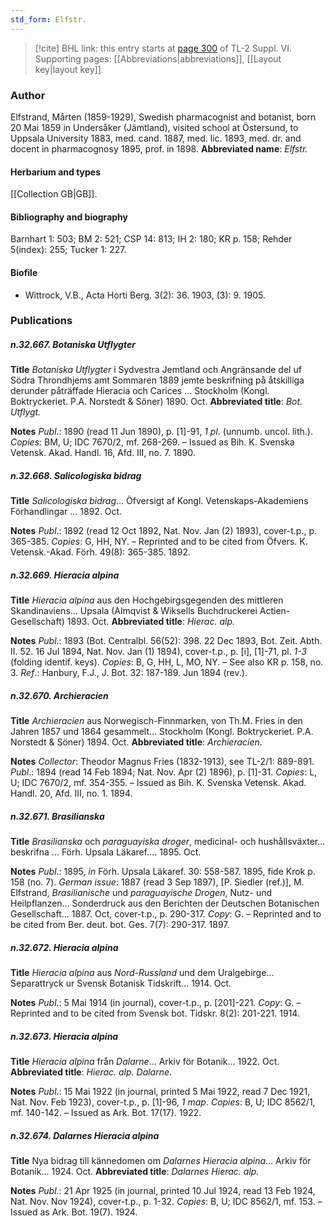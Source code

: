 ```yaml
---
std_form: Elfstr.
---
```


> [!cite] BHL link: this entry starts at [page 300](https://www.biodiversitylibrary.org/page/33260288) of TL-2 Suppl. VI.
> Supporting pages: [[Abbreviations|abbreviations]], [[Layout key|layout key]].

### Author

Elfstrand, Mårten (1859-1929), Swedish pharmacognist and botanist, born 20 Mai 1859 in Undersåker (Jämtland), visited school at Östersund, to Uppsala University 1883, med. cand. 1887, med. lic. 1893, med. dr. and docent in pharmacognosy 1895, prof. in 1898. 
**Abbreviated name**: *Elfstr.*

#### Herbarium and types

[[Collection GB|GB]].

#### Bibliography and biography

Barnhart 1: 503; BM 2: 521; CSP 14: 813; IH 2: 180; KR p. 158; Rehder 5(index): 255; Tucker 1: 227.

#### Biofile

- Wittrock, V.B., Acta Horti Berg. 3(2): 36. 1903, (3): 9. 1905.

### Publications

##### n.32.667. Botaniska Utflygter

**Title**
*Botaniska Utflygter* i Sydvestra Jemtland och Angränsande del uf Södra Throndhjems amt Sommaren 1889 jemte beskrifning på åtskilliga derunder påträffade Hieracia och Carices ... Stockholm (Kongl. Boktryckeriet. P.A. Norstedt & Söner) 1890. Oct.
**Abbreviated title**: *Bot. Utflygt.*

**Notes**
*Publ*.: 1890 (read 11 Jun 1890), p. \[1\]-91, *1 pl*. (unnumb. uncol. lith.). *Copies*: BM, U; IDC 7670/2, mf. 268-269. – Issued as Bih. K. Svenska Vetensk. Akad. Handl. 16, Afd. III, no. 7. 1890.

##### n.32.668. Salicologiska bidrag

**Title**
*Salicologiska bidrag*... Öfversigt af Kongl. Vetenskaps-Akademiens Förhandlingar ... 1892. Oct.

**Notes**
*Publ*.: 1892 (read 12 Oct 1892, Nat. Nov. Jan (2) 1893), cover-t.p., p. 365-385. *Copies*: G, HH, NY. – Reprinted and to be cited from Öfvers. K. Vetensk.-Akad. Förh. 49(8): 365-385. 1892.

##### n.32.669. Hieracia alpina

**Title**
*Hieracia alpina* aus den Hochgebirgsgegenden des mittleren Skandinaviens... Upsala (Almqvist & Wiksells Buchdruckerei Actien-Gesellschaft) 1893. Oct.
**Abbreviated title**: *Hierac. alp.*

**Notes**
*Publ*.: 1893 (Bot. Centralbl. 56(52): 398. 22 Dec 1893, Bot. Zeit. Abth. II. 52. 16 Jul 1894, Nat. Nov. Jan (1) 1894), cover-t.p., p. \[i\], \[1\]-71, pl. *1-3* (folding identif. keys). *Copies*: B, G, HH, L, MO, NY. – See also KR p. 158, no. 3.
*Ref*.: Hanbury, F.J., J. Bot. 32: 187-189. Jun 1894 (rev.).

##### n.32.670. Archieracien

**Title**
*Archieracien* aus Norwegisch-Finnmarken, von Th.M. Fries in den Jahren 1857 und 1864 gesammelt... Stockholm (Kongl. Boktryckeriet. P.A. Norstedt & Söner) 1894. Oct.
**Abbreviated title**: *Archieracien*.

**Notes**
*Collector*: Theodor Magnus Fries (1832-1913), see TL-2/1: 889-891.
*Publ*.: 1894 (read 14 Feb 1894; Nat. Nov. Apr (2) 1896), p. \[1\]-31. *Copies*: L, U; IDC 7670/2, mf. 354-355. – Issued as Bih. K. Svenska Vetensk. Akad. Handl. 20, Afd. III, no. 1. 1894.

##### n.32.671. Brasilianska

**Title**
*Brasilianska* och *paraguayiska droger*, medicinal- och hushållsväxter... beskrifna ... Förh. Upsala Läkaref.... 1895. Oct.

**Notes**
*Publ*.: 1895, *in* Förh. Upsala Läkaref. 30: 558-587. 1895, fide Krok p. 158 (no. 7).
*German issue*: 1887 (read 3 Sep 1897), \[P. Siedler (ref.)\], M. Elfstrand, *Brasilianische* und *paraguayische Drogen*, Nutz- und Heilpflanzen... Sonderdruck aus den Berichten der Deutschen Botanischen Gesellschaft... 1887. Oct, cover-t.p., p. 290-317. *Copy*: G. – Reprinted and to be cited from Ber. deut. bot. Ges. 7(7): 290-317. 1897.

##### n.32.672. Hieracia alpina

**Title**
*Hieracia alpina* aus *Nord-Russland* und dem Uralgebirge... Separattryck ur Svensk Botanisk Tidskrift... 1914. Oct.

**Notes**
*Publ*.: 5 Mai 1914 (in journal), cover-t.p., p. \[201\]-221. *Copy*: G. – Reprinted and to be cited from Svensk bot. Tidskr. 8(2): 201-221. 1914.

##### n.32.673. Hieracia alpina

**Title**
*Hieracia alpina* från *Dalarne*... Arkiv för Botanik... 1922. Oct.
**Abbreviated title**: *Hierac. alp. Dalarne*.

**Notes**
*Publ*.: 15 Mai 1922 (in journal, printed 5 Mai 1922, read 7 Dec 1921, Nat. Nov. Feb 1923), cover-t.p., p. \[1\]-96, *1 map*. *Copies*: B, U; IDC 8562/1, mf. 140-142. – Issued as Ark. Bot. 17(17). 1922.

##### n.32.674. Dalarnes Hieracia alpina

**Title**
Nya bidrag till kännedomen om *Dalarnes Hieracia alpina*... Arkiv för Botanik... 1924. Oct.
**Abbreviated title**: *Dalarnes Hierac. alp.*

**Notes**
*Publ*.: 21 Apr 1925 (in journal, printed 10 Jul 1924, read 13 Feb 1924, Nat. Nov. Nov 1924), cover-t.p., p. 1-32. *Copies*: B, U; IDC 8562/1, mf. 153. – Issued as Ark. Bot. 19(7). 1924.

